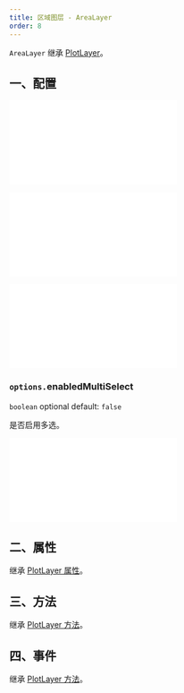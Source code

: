 ```yaml
---
title: 区域图层 - AreaLayer
order: 8
---
```


`AreaLayer` 继承 [PlotLayer](/zh/docs/api/layers/plot-layer)。

## 一、配置

<embed src="@/docs/common/layers/area-layer/source.zh.md"></embed>

<embed src="@/docs/common/attribute/color.zh.md"></embed>

<embed src="@/docs/common/layers/area-layer/style.zh.md"></embed>

### `options.`enabledMultiSelect

`boolean` optional default: `false`

是否启用多选。

<embed src="@/docs/common/layers/area-layer/state.zh.md"></embed>

## 二、属性

继承 [PlotLayer 属性](/zh/docs/api/layers/plot-layer#二、属性)。

## 三、方法

继承 [PlotLayer 方法](/zh/docs/api/layers/plot-layer#三、方法)。

## 四、事件

继承 [PlotLayer 方法](/zh/docs/api/layers/plot-layer#四、事件)。
